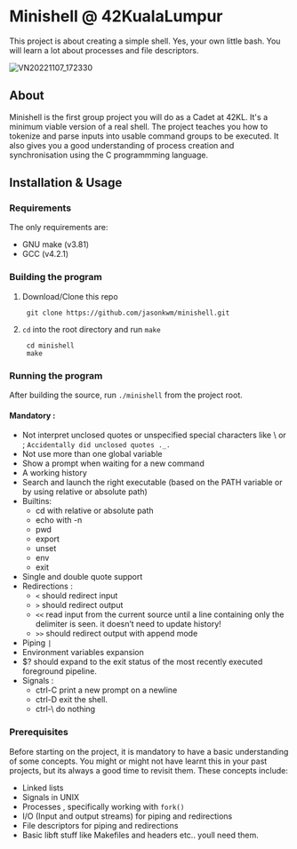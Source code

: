 # Minishell @ 42KualaLumpur

This project is about creating a simple shell. Yes, your own little bash. You will learn a lot about processes and file descriptors.

![VN20221107_172330](https://user-images.githubusercontent.com/32697686/200279017-5fa85c4a-c526-469b-82eb-cb86e774201a.gif)

## About
Minishell is the first group project you will do as a Cadet at 42KL. It's a minimum viable version of a real shell.
The project teaches you how to tokenize and parse inputs into usable command groups to be executed.
It also gives you a good understanding of process creation and synchronisation using the C programmming language.

## Installation & Usage

### Requirements
The only requirements are:
- GNU make (v3.81)
- GCC (v4.2.1)

### Building the program

1. Download/Clone this repo

        git clone https://github.com/jasonkwm/minishell.git
2. `cd` into the root directory and run `make`

        cd minishell
        make

### Running the program

After building the source, run `./minishell` from the project root.

#### Mandatory :
- Not interpret unclosed quotes or unspecified special characters like \ or ; `Accidentally did unclosed quotes ._.`
- Not use more than one global variable
- Show a prompt when waiting for a new command
- A working history
- Search and launch the right executable (based on the PATH variable or by using
relative or absolute path)
- Builtins:
    - cd with relative or absolute path
    - echo with -n
    - pwd
    - export
    - unset
    - env
    - exit
- Single and double quote support
- Redirections :
    - `<` should redirect input
    - `>` should redirect output
    -  `<<` read input from the current source until a line containing only the delimiter is seen. it doesn’t need to update history!
    - `>>` should redirect output with append mode
- Piping `|`
- Environment variables expansion
- $? should expand to the exit status of the most recently executed foreground pipeline.
- Signals :
    - ctrl-C print a new prompt on a newline
    - ctrl-D exit the shell.
    - ctrl-\ do nothing
    
### Prerequisites
Before starting on the project, it is mandatory to have a basic understanding of some concepts. You might or might not have learnt this in your past projects, but its always a good time to revisit them. These concepts include:
- Linked lists
- Signals in UNIX
- Processes , specifically working with `fork()`
- I/O (Input and output streams) for piping and redirections
- File descriptors for piping and redirections
- Basic libft stuff like Makefiles and headers etc.. youll need them.

